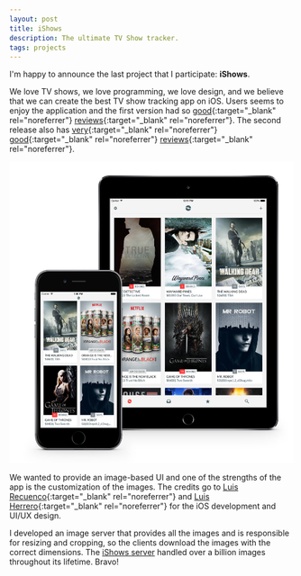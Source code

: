 ```yaml
---
layout: post
title: iShows
description: The ultimate TV Show tracker.
tags: projects
---
```


I'm happy to announce the last project that I participate: **iShows**.

We love TV shows, we love programming, we love design, and we believe that we
can create the best TV show tracking app on iOS. Users seems to enjoy the
application and the first version had so [good][1]{:target="_blank" rel="noreferrer"}
[reviews][2]{:target="_blank" rel="noreferrer"}. The second release also has [very][3]{:target="_blank" rel="noreferrer"}
[good][4]{:target="_blank" rel="noreferrer"} [reviews][5]{:target="_blank" rel="noreferrer"}.

![iShows][6]

We wanted to provide an image-based UI and one of the strengths of the app is
the customization of the images. The credits go to [Luis Recuenco][7]{:target="_blank" rel="noreferrer"}
and [Luis Herrero][8]{:target="_blank" rel="noreferrer"} for the iOS development and UI/UX design.

I developed an image server that provides all the images and is responsible for
resizing and cropping, so the clients download the images with the correct
dimensions. The [iShows server][9] handled over a billion images throughout its
lifetime. Bravo!

[1]: http://lifehacker.com/ishows-keeps-track-of-tv-shows-youve-watched-882374571
[2]: http://appadvice.com/review/the-ishows-app-is-the-tv-tracker-youve-been-waiting-for/
[3]: http://lifehacker.com/ishows-2-tracks-your-favorite-tv-shows-1720013136
[4]: http://www.macstories.net/reviews/tracking-tv-shows-with-ishows-2-welding-great-design-with-extensive-customization/
[5]: http://beautifulpixels.com/ipad/ishows-2-is-a-phenomenal-tv-show-tracking-app-for-ios/
[6]: /assets/images/posts/ishows.png
[7]: https://x.com/luisrecuenco
[8]: https://x.com/luishj
[9]: /ishows-server/
